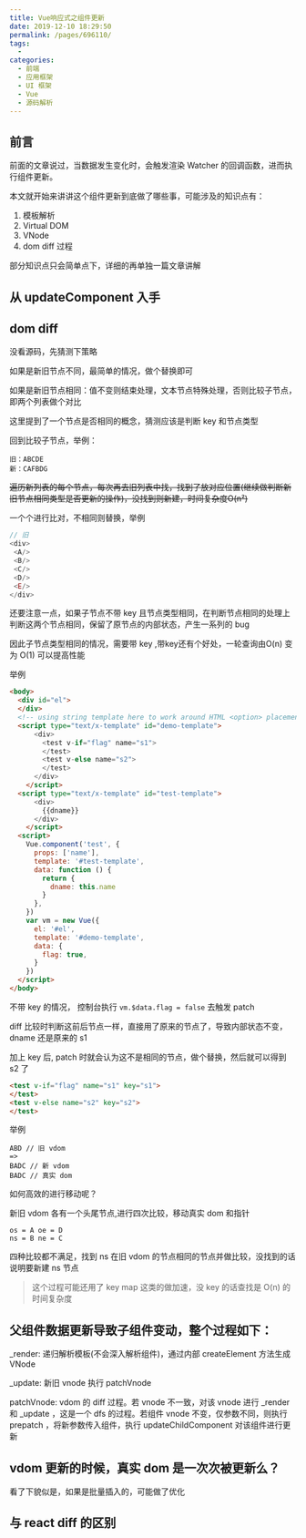 ```yaml
---
title: Vue响应式之组件更新
date: 2019-12-10 18:29:50
permalink: /pages/696110/
tags: 
  - 
categories: 
  - 前端
  - 应用框架
  - UI 框架
  - Vue
  - 源码解析
---
```

## 前言

前面的文章说过，当数据发生变化时，会触发渲染 Watcher 的回调函数，进而执行组件更新。

本文就开始来讲讲这个组件更新到底做了哪些事，可能涉及的知识点有：

1. 模板解析
2. Virtual DOM
3. VNode
4. dom diff 过程

部分知识点只会简单点下，详细的再单独一篇文章讲解

## 从 updateComponent 入手

## dom diff

没看源码，先猜测下策略

如果是新旧节点不同，最简单的情况，做个替换即可

如果是新旧节点相同：值不变则结束处理，文本节点特殊处理，否则比较子节点，即两个列表做个对比

这里提到了一个节点是否相同的概念，猜测应该是判断 key 和节点类型

回到比较子节点，举例：

```
旧：ABCDE
新：CAFBDG
```

<s>遍历新列表的每个节点，每次再去旧列表中找，找到了放对应位置(继续做判断新旧节点相同类型是否更新的操作)，没找到则新建，时间复杂度O(n²)</s>

一个个进行比对，不相同则替换，举例
```js
// 旧
<div>
 <A/>
 <B/>
 <C/>
 <D/>
 <E/>
</div>
```
还要注意一点，如果子节点不带 key 且节点类型相同，在判断节点相同的处理上判断这两个节点相同，保留了原节点的内部状态，产生一系列的 bug 

因此子节点类型相同的情况，需要带 key ,带key还有个好处，一轮查询由O(n) 变为 O(1) 可以提高性能

举例
```html
<body>
  <div id="el">
  </div>
  <!-- using string template here to work around HTML <option> placement restriction -->
  <script type="text/x-template" id="demo-template">
      <div>
        <test v-if="flag" name="s1">
        </test>
        <test v-else name="s2">
        </test>
      </div>
    </script>
  <script type="text/x-template" id="test-template">
      <div>
        {{dname}}
      </div>
    </script>
  <script>
    Vue.component('test', {
      props: ['name'],
      template: '#test-template',
      data: function () {
        return {
          dname: this.name
        }
      },
    })
    var vm = new Vue({
      el: '#el',
      template: '#demo-template',
      data: {
        flag: true,
      }
    })
  </script>
</body>
```
不带 key 的情况， 控制台执行 `vm.$data.flag = false` 去触发 patch 

diff 比较时判断这前后节点一样，直接用了原来的节点了，导致内部状态不变， dname 还是原来的 s1

加上 key 后, patch 时就会认为这不是相同的节点，做个替换，然后就可以得到 s2 了
```html
<test v-if="flag" name="s1" key="s1">
</test>
<test v-else name="s2" key="s2">
</test>
```


举例
```
ABD // 旧 vdom
=> 
BADC // 新 vdom
BADC // 真实 dom
```

如何高效的进行移动呢？

新旧 vdom 各有一个头尾节点,进行四次比较，移动真实 dom 和指针

```
os = A oe = D
ns = B ne = C
```
四种比较都不满足，找到 ns 在旧 vdom 的节点相同的节点并做比较，没找到的话说明要新建 ns 节点
> 这个过程可能还用了 key map 这类的做加速，没 key 的话查找是 O(n) 的时间复杂度


## 父组件数据更新导致子组件变动，整个过程如下：

_render: 递归解析模板(不会深入解析组件)，通过内部 createElement 方法生成 VNode 

_update: 新旧 vnode 执行 patchVnode

patchVnode: vdom 的 diff 过程。若 vnode 不一致，对该 vnode 进行 _render 和 _update ，这是一个 dfs 的过程。若组件 vnode 不变，仅参数不同，则执行 prepatch ，将新参数传入组件，执行 updateChildComponent 对该组件进行更新


## vdom 更新的时候，真实 dom 是一次次被更新么？

看了下貌似是，如果是批量插入的，可能做了优化

## 与 react diff 的区别

